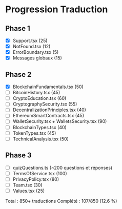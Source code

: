 # Progression Traduction

## Phase 1
- [x] Support.tsx (25)
- [x] NotFound.tsx (12)
- [x] ErrorBoundary.tsx (5)
- [x] Messages globaux (15)

## Phase 2
- [x] BlockchainFundamentals.tsx (50)
- [ ] BitcoinHistory.tsx (45)
- [ ] CryptoEducation.tsx (60)
- [ ] CryptographySecurity.tsx (55)
- [ ] DecentralizationPrinciples.tsx (40)
- [ ] EthereumSmartContracts.tsx (45)
- [ ] WalletSecurity.tsx + WalletsSecurity.tsx (90)
- [ ] BlockchainTypes.tsx (40)
- [ ] TokenTypes.tsx (45)
- [ ] TechnicalAnalysis.tsx (50)

## Phase 3
- [ ] quizQuestions.ts (~200 questions et réponses)
- [ ] TermsOfService.tsx (100)
- [ ] PrivacyPolicy.tsx (80)
- [ ] Team.tsx (30)
- [ ] Values.tsx (25)

Total : 850+ traductions
Complété : 107/850 (12.6 %)
